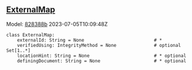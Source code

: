 ## [ExternalMap](https://github.com/spdx/spdx-3-model/blob/main/model/Core/Classes/ExternalMap.md)
Model: [828388b](https://github.com/spdx/spdx-3-model/commit/828388b98c2374f1af6b760ab87fee0d4a11e3f4) 2023-07-05T10:09:48Z
```
class ExternalMap:
    externalId: String = None                          # * 
    verifiedUsing: IntegrityMethod = None              # optional Set[1..*]
    locationHint: String = None                        # * optional 
    definingDocument: String = None                    # * optional 
```
